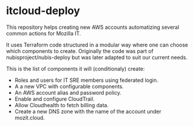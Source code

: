 # itcloud-deploy

This repository helps creating new AWS accounts automatizing several common actions for Mozilla IT.

It uses Terraform code structured in a modular way where one can choose which components to create. Originally the code was part of nubisproject/nubis-deploy but was later adapted to suit our current needs.

This is the list of components it will (conditionaly) create:

* Roles and users for IT SRE members using federated login.
* A a new VPC with configurable components.
* An AWS account alias and password policy.
* Enable and configure CloudTrail.
* Allow Cloudhealth to fetch billing data.
* Create a new DNS zone with the name of the account under mozit.cloud.

